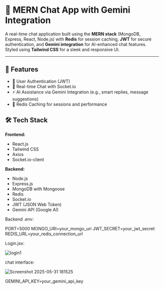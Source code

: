 # 💬 MERN Chat App with Gemini Integration

A real-time chat application built using the **MERN stack** (MongoDB, Express, React, Node.js) with **Redis** for session caching,
**JWT** for secure authentication, and **Gemini integration** for AI-enhanced chat features.
Styled using **Tailwind CSS** for a sleek and responsive UI.

---

## 🚀 Features

- 🔐 User Authentication (JWT)
- 💬 Real-time Chat with Socket.io
- ⚡ AI Assistance via Gemini Integration (e.g., smart replies, message suggestions)
- 🧠 Redis Caching for sessions and performance

## 🛠️ Tech Stack

**Frontend:**
- React.js
- Tailwind CSS
- Axios
- Socket.io-client

**Backend:**
- Node.js
- Express.js
- MongoDB with Mongoose
- Redis
- Socket.io
- JWT (JSON Web Token)
- Gemini API (Google AI)

Backend .env:

PORT=5000
MONGO_URI=your_mongo_uri
JWT_SECRET=your_jwt_secret
REDIS_URL=your_redis_connection_url

Login.jsx:

![login1](https://github.com/user-attachments/assets/1c36445c-7a2d-4ee5-b422-0d5ba7e5eae6)

chat interface:

![Screenshot 2025-05-31 181525](https://github.com/user-attachments/assets/f8223a65-4015-4d17-b973-7c1b744c7c10)


GEMINI_API_KEY=your_gemini_api_key
